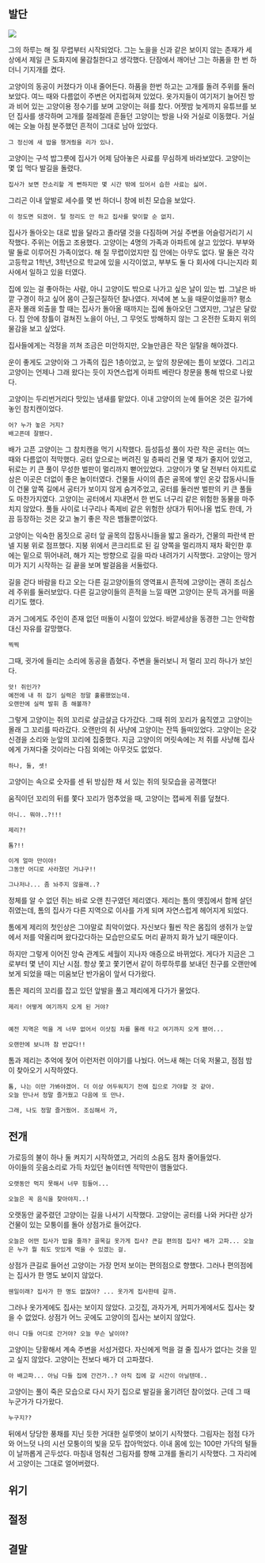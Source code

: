 
## 발단

<img src="https://cdn.pixabay.com/photo/2017/12/09/21/33/sunset-3008779_960_720.jpg">

그의 하루는 해 질 무렵부터 시작되었다.
그는 노을을 신과 같은 보이지 않는 존재가 세상에서 제일 큰 도화지에 물감칠한다고 생각했다.
단잠에서 깨어난 그는 하품을 한 번 하더니 기지개를 켰다.

고양이의 동공이 커졌다가 이내 줄어든다.
하품을 한번 하고는 고개를 돌려 주위를 둘러보았다.
여느 때와 다름없이 주변은 어지럽혀져 있었다.
옷가지들이 여기저기 늘어진 방과 비어 있는 고양이용 정수기를 보며 고양이는 혀를 찼다.
어젯밤 늦게까지 유튜브를 보던 집사를 생각하며 고개를 절레절레 흔들던 고양이는 방을 나와 거실로 이동했다.
거실에는 오늘 아침 분주했던 흔적이 그대로 남아 있었다. 

```
그 정신에 새 밥을 챙겨줬을 리가 있나.
```

고양이는 구석 밥그릇에 집사가 어제 담아놓은 사료를 무심하게 바라보았다.
고양이는 몇 입 먹다 발길을 돌렸다.

```
집사가 보면 잔소리할 게 뻔하지만 몇 시간 밖에 있어서 습한 사료는 싫어.
```

그리곤 이내 앞발로 세수를 몇 번 하더니 창에 비친 모습을 보았다.

```
이 정도면 되겠어. 털 정리도 안 하고 집사를 맞이할 순 없지.
```

집사가 돌아오는 대로 밥을 달라고 졸라댈 것을 다짐하며 거실 주변을 어슬렁거리기 시작했다.
주위는 어둡고 조용했다.
고양이는 4명의 가족과 아파트에 살고 있었다.
부부와 딸 둘로 이루어진 가족이었다.
해 질 무렵이었지만 집 안에는 아무도 없다.
딸 둘은 각각 고등학교 1학년, 3학년으로 학교에 있을 시각이었고, 부부도 둘 다 회사에 다니는지라 회사에서 일하고 있을 터였다.

집에 있는 걸 좋아하는 사람, 아니 고양이도 밖으로 나가고 싶은 날이 있는 법.
그날은 바깥 구경이 하고 싶어 몸이 근질근질하던 찰나였다.
저녁에 본 노을 때문이었을까?
평소 혼자 몰래 외출을 할 때는 집사가 돌아올 때까지는 집에 돌아오던 그였지만, 그날은 달랐다.
집 안에 창틀이 걸쳐진 노을이 아닌, 그 무엇도 방해하지 않는 그 온전한 도화지 위의 물감을 보고 싶었다.

집사들에게는 걱정을 끼쳐 조금은 미안하지만, 오늘만큼은 작은 일탈을 해야겠다.

운이 좋게도 고양이와 그 가족의 집은 1층이었고, 눈 앞의 창문에는 틈이 보였다.
그리고 고양이는 언제나 그래 왔다는 듯이 자연스럽게 아파트 베란다 창문을 통해 밖으로 나왔다.

고양이는 두리번거리다 맛있는 냄새를 맡았다.
이내 고양이의 눈에 들어온 것은 길가에 놓인 참치캔이었다.

```
어? 누가 놓은 거지?
배고픈데 잘됐다.
```
배가 고픈 고양이는 그 참치캔을 먹기 시작했다. 
듬성듬성 풀이 자란 작은 공터는 여느 때와 다름없이 적막했다. 
공터 앞으로는 버려진 일 층짜리 건물 몇 채가 줄지어 있었고, 뒤로는 키 큰 풀이 무성한 벌판이 멀리까지 뻗어있었다.
고양이가 몇 달 전부터 아지트로 삼은 이곳은 더없이 좋은 놀이터였다. 
건물들 사이의 좁은 골목에 쌓인 온갖 잡동사니들이 건물 앞쪽 길에서 공터가 보이지 않게 숨겨주었고, 공터를 둘러싼 벌판의 키 큰 풀들도 마찬가지였다.
고양이는 공터에서 지내면서 한 번도 너구리 같은 위험한 동물을 마주치지 않았다. 
풀들 사이로 너구리나 족제비 같은 위험한 상대가 튀어나올 법도 한데, 가끔 등장하는 것은 갖고 놀기 좋은 작은 뱀들뿐이었다.

고양이는 익숙한 몸짓으로 공터 앞 골목의 잡동사니들을 밟고 올라가, 건물의 파란색 판넬 지붕 위로 점프했다.
지붕 위에서 콘크리트로 된 길 양쪽을 멀리까지 재차 확인한 후에는 밑으로 뛰어내려, 해가 지는 방향으로 길을 따라 내려가기 시작했다.
고양이는 땅거미가 지기 시작하는 길 끝을 보며 발걸음을 서둘렀다.


길을 걷다 바람을 타고 오는 다른 길고양이들의 영역표시 흔적에 고양이는 괜히 조심스레 주위를 둘러보았다.
다른 길고양이들의 흔적을 느낄 때면 고양이는 문득 과거를 떠올리기도 했다.

과거 그에게도 주인이 존재 없던 떠돌이 시절이 있었다.
바깥세상을 동경한 그는 안락함 대신 자유를 갈망했다.

```
찍찍
```

그때, 귓가에 들리는 소리에 동공을 좁혔다.
주변을 둘러보니 저 멀리 꼬리 하나가 보인다.

```
앗! 쥐인가?
예전에 내 쥐 잡기 실력은 정말 훌륭했었는데.
오랜만에 실력 발휘 좀 해볼까?
```

그렇게 고양이는 쥐의 꼬리로 살금살금 다가갔다.
그때 쥐의 꼬리가 움직였고 고양이는 몰래 그 꼬리를 따라갔다. 
오랜만의 쥐 사냥에 고양이는 잔뜩 들떠있었다.
고양이는 온갖 신경을 소리와 눈앞의 꼬리에 집중했다.
지금 고양이의 머릿속에는 저 쥐를 사냥해 집사에게 가져다줄 것이라는 다짐 외에는 아무것도 없었다.

```
하나, 둘, 셋!
```

고양이는 속으로 숫자를 센 뒤 방심한 채 서 있는 쥐의 뒷모습을 공격했다!

움직이던 꼬리의 뒤를 쫓다 꼬리가 멈추었을 때, 고양이는 잽싸게 쥐를 덮쳤다.

```
아니.. 뭐야..?!!!

제리?! 
``` 

```
톰?!!

이게 얼마 만이야!
그동안 어디로 사라졌던 거냐구!!

그나저나... 좀 놔주지 않을래..?
```

정체를 알 수 없던 쥐는 바로 오랜 친구였던 제리였다. 
제리는 톰의 옛집에서 함께 살던 쥐였는데, 톰의 집사가 다른 지역으로 이사를 가게 되며 자연스럽게 헤어지게 되었다. 

톰에게 제리의 첫인상은 그야말로 최악이었다.
자신보다 훨씬 작은 몸집의 생쥐가 눈앞에서 저를 약올리며 왔다갔다하는 모습만으로도 머리 끝까지 화가 났기 때문이다.

하지만 그렇게 이어진 앙숙 관계도 세월이 지나자 애증으로 바뀌었다.
게다가 지금은 그로부터 몇 년이 지난 시점.
항상 쫓고 쫓기면서 같이 하루하루를 보내던 친구를 오랜만에 보게 되었을 때는 미움보단 반가움이 앞서 다가왔다.

톰은 제리의 꼬리를 잡고 있던 앞발을 풀고 제리에게 다가가 물었다.

``` 
제리! 어떻게 여기까지 오게 된 거야? 

```
```

예전 지역은 먹을 게 너무 없어서 이삿짐 차를 몰래 타고 여기까지 오게 됐어...

오랜만에 보니까 참 반갑다!!

```

톰과 제리는 추억에 젖어 이런저런 이야기를 나눴다. 어느새 해는 더욱 저물고, 점점 밤이 찾아오기 시작하였다. 
```
톰, 나는 이만 가봐야겠어. 더 이상 어두워지기 전에 집으로 가야할 것 같아. 
오늘 만나서 정말 즐거웠고 다음에 또 만나.
```
```
그래, 나도 정말 즐거웠어. 조심해서 가,
```



## 전개

가로등의 불이 하나 둘 켜지기 시작하였고, 거리의 소음도 점차 줄어들었다.    
아이들의 웃음소리로 가득 차있던 놀이터엔 적막만이 맴돌았다.   

```
오랫동안 먹지 못해서 너무 힘들어...

오늘은 꼭 음식을 찾아야지..!
```

오랫동안 굶주렸던 고양이는 길을 나서기 시작했다. 
고양이는 공터를 나와 커다란 상가 건물이 있는 모퉁이를 돌아 상점가로 들어갔다.
```
오늘은 어떤 집사가 밥을 줄까? 골목길 옷가게 집사? 큰길 편의점 집사? 배가 고파... 오늘은 누가 뭘 줘도 맛있게 먹을 수 있겠는 걸.

```
상점가 큰길로 들어선 고양이는 가장 먼저 보이는 편의점으로 향했다.
그러나 편의점에는 집사가 한 명도 보이지 않았다.

```
웬일이래? 집사가 한 명도 없잖아? ... 옷가게 집사한테 갈까.
```

그러나 옷가게에도 집사는 보이지 않았다.
고깃집, 과자가게, 커피가게에서도 집사는 찾을 수 없었다. 상점가 어느 곳에도 고양이의 집사는 보이지 않았다.

```
아니 다들 어디로 간거야? 오늘 무슨 날이야?
```

고양이는 당황해서 계속 주변을 서성거렸다. 자신에게 먹을 걸 줄 집사가 없다는 것을 믿고 싶지 않았다. 고양이는 전보다 배가 더 고파졌다.

```
아 배고파... 아님 다들 집에 간건가..? 아직 집에 갈 시간이 아닐텐데..
```
고양이는 풀이 죽은 모습으로 다시 자기 집으로 발길을 옮기려던 참이었다. 근데 그 때 누군가가 다가왔다. 
```
누구지??
```
뒤에서 당당한 풍채를 지닌 듯한 거대한 실루엣이 보이기 시작했다. 그림자는 점점 다가와 어느덧 나의 시선 모퉁이의 빛을 모두 잡아먹었다. 이내 몸에 있는 100만 가닥의 털들이 날까롭게 곤두섰다.
마침내 멈춰선 그림자를 향해 고개를 돌리기 시작했다. 그 자리에서 고양이는 그대로 얼어버렸다.

## 위기

## 절정

## 결말
